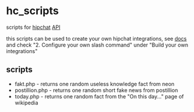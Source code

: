 # hc_scripts
scripts for [hipchat](https://www.hipchat.com/) [API](https://www.hipchat.com/docs/apiv2)

this scripts can be used to create your own hipchat integrations, see [docs](https://www.hipchat.com/docs/apiv2)
and check "2. Configure your own slash command" under "Build your own integrations"

## scripts
- fakt.php - returns one random useless knowledge fact from neon
- postillion.php - returns one random short fake news from postillion
- today.php - returns one random fact from the "On this day..." page of wikipedia
